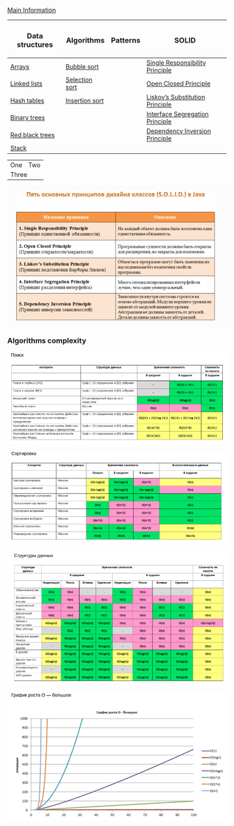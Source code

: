 

[Main Information](src/main/resources/main_info.md)

| <H3> Data structures                                                                             | <H3> Algorithms                                                                                  |<H3> Patterns                       | <H3> SOLID                                                                           |
|--------------------------------------------------------------------------------------------------|--------------------------------------------------------------------------------------------------|------------------------------------|--------------------------------------------------------------------------------------|
| [Arrays](src/main/resources/data_structures/arrays/arrays.md)                                    | [Bubble sort](src/main/resources/algorithms/bubble_sort/bubble_sort.md)                          |								       |  [Single Responsibility Principle](src/main/resources/solid/single_responsibility.md)|
| [Linked lists](src/main/resources/data_structures/linked_lists/linked_lists.md)                  | [Selection sort](src/main/resources/algorithms/selection_sort/selection_sort.md)                 |									   |  [Open Closed Principle](src/main/resources/solid/open_close.md)                     |
| [Hash tables](src/main/resources/data_structures/hash_tables/hash_tables.md)                     | [Insertion sort](src/main/resources/algorithms/insertion_sort/insertion_sort.md)                 |                                    |  [Liskov’s Substitution Principle](src/main/resources/solid/liskov_substitution.md)  |
| [Binary trees](src/main/resources/data_structures/binary_trees/binary_trees.md)                  |                                                                                                  |	                                   |  [Interface Segregation Principle](src/main/resources/solid/interface_segregation.md)|
| [Red black trees](src/main/resources/data_structures/red_black_trees/red_black_trees.md)         |                                                                                                  |                                    |  [Dependency Inversion Principle](src/main/resources/solid/dependency_inversion.md)  |
| [Stack](src/main/resources/data_structures/stack/stack.md)                                       |                                                                                                  |                                    |                                                                                      |

<table>
  <tr>
    <td>One</td>
    <td>Two</td>
  </tr>
  <tr>
    <td colspan="2">Three</td>
  </tr>
</table>


 ![alt text](src/main/resources/images/solid.png)

### Algorithms complexity

 ![alt text](src/main/resources/images/search_complexity.png)
 
 ![alt text](src/main/resources/images/sort_complexity.png)
 
 ![alt text](src/main/resources/images/data_structures_complexity.png)
 
 ![alt text](src/main/resources/images/o-complexity.png)
